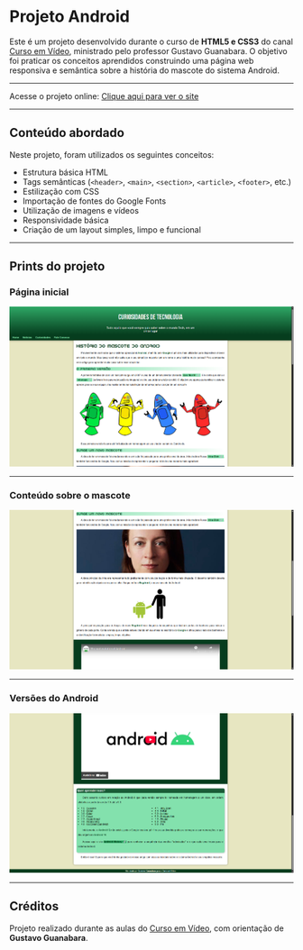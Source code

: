 # Projeto Android

Este é um projeto desenvolvido durante o curso de **HTML5 e CSS3** do canal [Curso em Vídeo](https://www.youtube.com/CursoemVideo), ministrado pelo professor Gustavo Guanabara. O objetivo foi praticar os conceitos aprendidos construindo uma página web responsiva e semântica sobre a história do mascote do sistema Android.

---

Acesse o projeto online: [Clique aqui para ver o site](https://ghenriqf.github.io/projeto-android/)

---

## Conteúdo abordado

Neste projeto, foram utilizados os seguintes conceitos:

- Estrutura básica HTML
- Tags semânticas (`<header>`, `<main>`, `<section>`, `<article>`, `<footer>`, etc.)
- Estilização com CSS
- Importação de fontes do Google Fonts
- Utilização de imagens e vídeos
- Responsividade básica
- Criação de um layout simples, limpo e funcional

---

##  Prints do projeto

### Página inicial

![Print 1](prints/print1.png)

---

### Conteúdo sobre o mascote

![Print 2](prints/print2.png)

---

### Versões do Android

![Print 3](prints/print3.png)

---

## Créditos

Projeto realizado durante as aulas do [Curso em Vídeo](https://www.cursoemvideo.com/), com orientação de **Gustavo Guanabara**.
